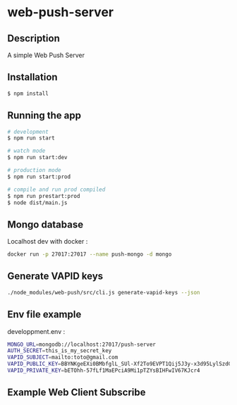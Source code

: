 # web-push-server

## Description

A simple Web Push Server

## Installation

```bash
$ npm install
```

## Running the app

```bash
# development
$ npm run start

# watch mode
$ npm run start:dev

# production mode
$ npm run start:prod

# compile and run prod compiled
$ npm run prestart:prod
$ node dist/main.js
```

## Mongo database

Localhost dev with docker :

```bash
docker run -p 27017:27017 --name push-mongo -d mongo
```

## Generate VAPID keys

```bash
./node_modules/web-push/src/cli.js generate-vapid-keys --json
```

## Env file example

developpment.env :

```bash
MONGO_URL=mongodb://localhost:27017/push-server
AUTH_SECRET=this_is_my_secret_key
VAPID_SUBJECT=mailto:toto@gmail.com
VAPID_PUBLIC_KEY=BBYNKgeEXi0BMbfglL_SUl-Xf2To9EVPT1Qij5J3y-x3d95LylSzdGJT3trLjW4q_eRo9aAZeVezcOK4JpxmBbI
VAPID_PRIVATE_KEY=bETOhh-57fLf1MaEPciA9Mi1pTZYsBIHFwIV67KJcr4
```

## Example Web Client Subscribe




